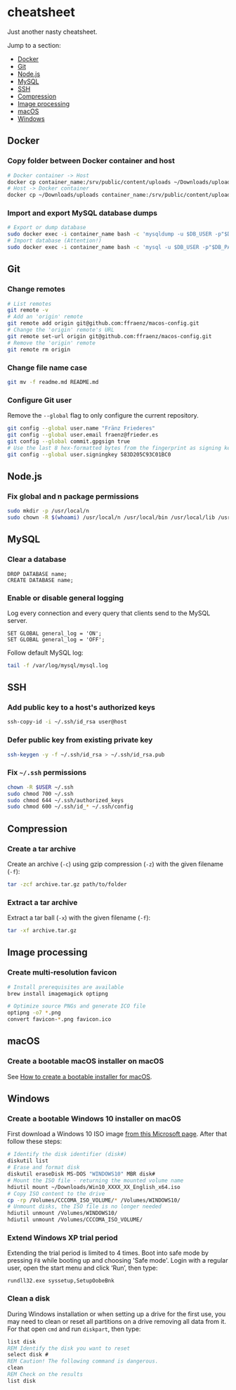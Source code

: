 
# cheatsheet

Just another nasty cheatsheet.

Jump to a section:

- [Docker](#docker)
- [Git](#git)
- [Node.js](#nodejs)
- [MySQL](#mysql)
- [SSH](#ssh)
- [Compression](#compression)
- [Image processing](#image-processing)
- [macOS](#macos)
- [Windows](#windows)

## Docker

### Copy folder between Docker container and host

```bash
# Docker container -> Host
docker cp container_name:/srv/public/content/uploads ~/Downloads/uploads
# Host -> Docker container
docker cp ~/Downloads/uploads container_name:/srv/public/content/uploads
```

### Import and export MySQL database dumps

```bash
# Export or dump database
sudo docker exec -i container_name bash -c 'mysqldump -u $DB_USER -p"$DB_PASS" --default-character-set=utf8mb4 $DB_NAME' > /path/to/$(date +%F)-database.sql
# Import database (Attention!)
sudo docker exec -i container_name bash -c 'mysql -u $DB_USER -p"$DB_PASS" --default-character-set=utf8mb4 $DB_NAME' < /path/to/$(date +%F)-database.sql
```

## Git

### Change remotes

```bash
# List remotes
git remote -v
# Add an 'origin' remote
git remote add origin git@github.com:ffraenz/macos-config.git
# Change the 'origin' remote's URL
git remote set-url origin git@github.com:ffraenz/macos-config.git
# Remove the 'origin' remote
git remote rm origin
```

### Change file name case

```bash
git mv -f readme.md README.md
```

### Configure Git user

Remove the `--global` flag to only configure the current repository.

```bash
git config --global user.name "Fränz Friederes"
git config --global user.email fraenz@frieder.es
git config --global commit.gpgsign true
# Use the last 8 hex-formatted bytes from the fingerprint as signing key id
git config --global user.signingkey 583D205C93C01BC0
```

## Node.js

### Fix global and n package permissions

```bash
sudo mkdir -p /usr/local/n
sudo chown -R $(whoami) /usr/local/n /usr/local/bin /usr/local/lib /usr/local/include /usr/local/share
```

## MySQL

### Clear a database

```mysql
DROP DATABASE name;
CREATE DATABASE name;
```

### Enable or disable general logging

Log every connection and every query that clients send to the MySQL server.

```mysql
SET GLOBAL general_log = 'ON';
SET GLOBAL general_log = 'OFF';
```

Follow default MySQL log:

```bash
tail -f /var/log/mysql/mysql.log
```

## SSH

### Add public key to a host's authorized keys

```bash
ssh-copy-id -i ~/.ssh/id_rsa user@host
```

### Defer public key from existing private key

```bash
ssh-keygen -y -f ~/.ssh/id_rsa > ~/.ssh/id_rsa.pub
```

### Fix `~/.ssh` permissions

```bash
chown -R $USER ~/.ssh
sudo chmod 700 ~/.ssh
sudo chmod 644 ~/.ssh/authorized_keys
sudo chmod 600 ~/.ssh/id_* ~/.ssh/config
```

## Compression

### Create a tar archive

Create an archive (`-c`) using gzip compression (`-z`) with the given filename (`-f`):

```bash
tar -zcf archive.tar.gz path/to/folder
```

### Extract a tar archive

Extract a tar ball (`-x`) with the given filename (`-f`):

```bash
tar -xf archive.tar.gz
```

## Image processing

### Create multi-resolution favicon

```bash
# Install prerequisites are available
brew install imagemagick optipng

# Optimize source PNGs and generate ICO file
optipng -o7 *.png
convert favicon-*.png favicon.ico
```

## macOS

### Create a bootable macOS installer on macOS

See [How to create a bootable installer for macOS](https://support.apple.com/en-us/HT201372).

## Windows

### Create a bootable Windows 10 installer on macOS

First download a Windows 10 ISO image [from this Microsoft page](https://www.microsoft.com/software-download/windows10ISO). After that follow these steps:

```bash
# Identify the disk identifier (disk#)
diskutil list
# Erase and format disk
diskutil eraseDisk MS-DOS "WINDOWS10" MBR disk#
# Mount the ISO file - returning the mounted volume name
hdiutil mount ~/Downloads/Win10_XXXX_XX_English_x64.iso
# Copy ISO content to the drive
cp -rp /Volumes/CCCOMA_ISO_VOLUME/* /Volumes/WINDOWS10/
# Unmount disks, the ISO file is no longer needed
hdiutil unmount /Volumes/WINDOWS10/
hdiutil unmount /Volumes/CCCOMA_ISO_VOLUME/
```

### Extend Windows XP trial period

Extending the trial period is limited to 4 times. Boot into safe mode by pressing `F8` while booting up and choosing 'Safe mode'. Login with a regular user, open the start menu and click ‘Run’, then type:

```
rundll32.exe syssetup,SetupOobeBnk
```

### Clean a disk

During Windows installation or when setting up a drive for the first use, you may need to clean or reset all partitions on a drive removing all data from it. For that open `cmd` and run `diskpart`, then type:

```bat
list disk
REM Identify the disk you want to reset
select disk #
REM Caution! The following command is dangerous.
clean
REM Check on the results
list disk
```
